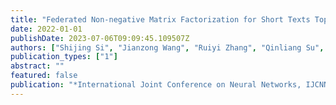 ```yaml
---
title: "Federated Non-negative Matrix Factorization for Short Texts Topic Modeling with Mutual Information"
date: 2022-01-01
publishDate: 2023-07-06T09:09:45.109507Z
authors: ["Shijing Si", "Jianzong Wang", "Ruiyi Zhang", "Qinliang Su", "Jing Xiao"]
publication_types: ["1"]
abstract: ""
featured: false
publication: "*International Joint Conference on Neural Networks, IJCNN 2022, Padua, Italy, July 18-23, 2022*"
---
```


